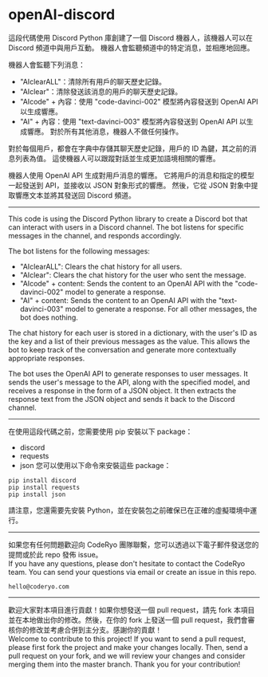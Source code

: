 # openAI-discord
這段代碼使用 Discord Python 庫創建了一個 Discord 機器人，該機器人可以在 Discord 頻道中與用戶互動。 機器人會監聽頻道中的特定消息，並相應地回應。

機器人會監聽下列消息：

+ "AIclearALL"：清除所有用戶的聊天歷史記錄。
+ "AIclear"：清除發送該消息的用戶的聊天歷史記錄。
+ "AIcode" + 內容：使用 "code-davinci-002" 模型將內容發送到 OpenAI API 以生成響應。
+ "AI" + 內容：使用 "text-davinci-003" 模型將內容發送到 OpenAI API 以生成響應。
對於所有其他消息，機器人不做任何操作。

對於每個用戶，都會在字典中存儲其聊天歷史記錄，用戶的 ID 為鍵，其之前的消息列表為值。 這使機器人可以跟蹤對話並生成更加語境相關的響應。

機器人使用 OpenAI API 生成對用戶消息的響應。 它將用戶的消息和指定的模型一起發送到 API，並接收以 JSON 對象形式的響應。 然後，它從 JSON 對象中提取響應文本並將其發送回 Discord 頻道。

---

This code is using the Discord Python library to create a Discord bot that can interact with users in a Discord channel. The bot listens for specific messages in the channel, and responds accordingly.

The bot listens for the following messages:

+ "AIclearALL": Clears the chat history for all users.
+ "AIclear": Clears the chat history for the user who sent the message.
+ "AIcode" + content: Sends the content to an OpenAI API with the "code-davinci-002" model to generate a response.
+ "AI" + content: Sends the content to an OpenAI API with the "text-davinci-003" model to generate a response.
For all other messages, the bot does nothing.

The chat history for each user is stored in a dictionary, with the user's ID as the key and a list of their previous messages as the value. This allows the bot to keep track of the conversation and generate more contextually appropriate responses.

The bot uses the OpenAI API to generate responses to user messages. It sends the user's message to the API, along with the specified model, and receives a response in the form of a JSON object. It then extracts the response text from the JSON object and sends it back to the Discord channel.

---

在使用這段代碼之前，您需要使用 pip 安裝以下 package：

+ discord
+ requests
+ json
您可以使用以下命令來安裝這些 package：
```
pip install discord
pip install requests
pip install json  
```
請注意，您還需要先安裝 Python，並在安裝包之前確保已在正確的虛擬環境中運行。

---

如果您有任何問題歡迎向 CodeRyo 團隊聯繫，您可以透過以下電子郵件發送您的提問或於此 repo 發佈 issue。  
If you have any questions, please don't hesitate to contact the CodeRyo team. You can send your questions via email or create an issue in this repo.  
```
hello@coderyo.com
```

---

歡迎大家對本項目進行貢獻！如果你想發送一個 pull request，請先 fork 本項目並在本地做出你的修改。然後，在你的 fork 上發送一個 pull request，我們會審核你的修改並考慮合併到主分支。感謝你的貢獻！  
Welcome to contribute to this project! If you want to send a pull request, please first fork the project and make your changes locally. Then, send a pull request on your fork, and we will review your changes and consider merging them into the master branch. Thank you for your contribution!
